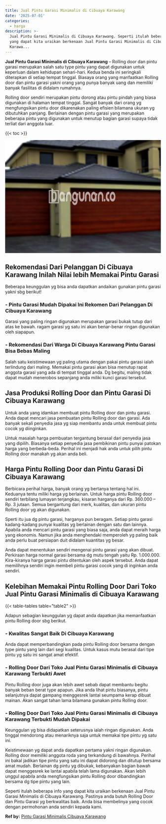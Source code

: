 ```yaml
---
title: Jual Pintu Garasi Minimalis di Cibuaya Karawang
date: '2025-07-01'
categories:
  - harga
description: >-
  Jual Pintu Garasi Minimalis di Cibuaya Karawang. Seperti itulah beberapa info
  yang dapat kita uraikan berkenaan Jual Pintu Garasi Minimalis di Cibuaya
  Karawa...
---
```


**Jual Pintu Garasi Minimalis di Cibuaya Karawang** – Rolling door dan pintu garasi merupakan salah satu type pintu yang dapat digunakan untuk keperluan dalam kehidupan sehari-hari. Kedua benda ini seringkali diterapkan di setiap tempat tinggal. Biasaya orang yang manfaatkan Rolling door dan pintu garasi yakni orang yang punya banyak uang dan memiliki banyak fasilitas di didalam rumahnya.

Rolling door sendiri merupakan pintu dorong atau pintu pindah yang biasa digunakan di halaman tempat tinggal. Sangat banyak dari orang yg mengfungsikan pintu door dikarenakan paling efisien bilamana ukuran yg dibutuhkan panjang. Berlainan dengan pintu garasi yang merupakan beberapa pintu yang digunakan untuk menutup bagian garasi supaya tidak terliat dari anggota luar.

{{< toc >}}

![Jual Pintu Garasi Minimalis di Cibuaya Karawang](/images/pintu-garasi-34.png)

## Rekomendasi Dari Pelanggan Di Cibuaya Karawang Inilah Nilai lebih Memakai Pintu Garasi

Beberapa keunggulan yg bisa anda dapatkan andaikan gunakan pintu garasi yakni sbg berikut!

### \- Pintu Garasi Mudah Dipakai Ini Rekomen Dari Pelanggan Di Cibuaya Karawang

Garasi yang paling ringan digunakan merupakan garasi bukak tutup dari atas ke bawah. ragam garasi yg satu ini akan benar-benar ringan digunakan oleh siapapun.

### \- Rekomendasi Dari Warga Di Cibuaya Karawang Pintu Garasi Bisa Bebas Maling

Salah satu keistimewaan yg paling utama dengan pakai pintu garasi ialah terlindung dari maling. Memakai pintu garasi akan bisa menutup rapat anggota garasi yang ada di tempat tinggal anda. Dg begitu, maling tidak dapat mudah menerobos sepanjang anda miliki kunci garasi tersebut.

## Jasa Produksi Rolling Door dan Pintu Garasi Di Cibuaya Karawang

Untuk anda yang idamkan membuat pintu Rolling door dan pintu garasi. Anda dapat mencari jasa pembuatan pintu Rolling door dan garasi. Ada banyak sekali penyedia jasa yg siap membantu anda untuk membuat pintu cocok yg diinginkan.

Untuk masalah harga pembuatan tergantung berasal dari penyedia jasa yang dipilih. Biasanya setiap penyedia jasa pembikinan pintu punyai patokan harga yang berbeda-beda. Perihal ini menjadi hak anda untuk pilih pintu Rolling door manakah yg akan anda beli.

## Harga Pintu Rolling Door dan Pintu Garasi Di Cibuaya Karawang

Berbicara perihal harga, banyak orang yg bertanya tentang hal ini. Keduanya tentu miliki harga yg berlainan. Untuk harga pintu Rolling door sendiri terbilang lumayan terjangkau, kisaran harganya dari Rp. 360.000 – Rp. 3 jutaan. Semua bergantung dari merk, kualitas, dan ukuran pintu Rolling door yg akan digunakan.

Sperti itu jua dg pintu garasi, harganya pun beragam. Setiap pintu garasi kadang-kadang punyai kualitas yg berlainan dengan satu dan lainnya. Apabila anda mencari pintu garasi yang biasa saja, anda dapat meraih harga yang ekonomis. Namun jika anda menghendaki memperoleh yg paling baik anda perlu buat persiapan duit didalam kuantitas yg besar.

Anda dapat menentukan sendiri mengenai pintu garasi yang akan dibuat. Perkiraan harga normal garasi bersama dg mutu tengah yaitu Rp. 1.000.000. Kira-kiranya harga garasi pintu ditentukan oleh aspek tersebut. Anda dapat memilihnya sendiri ingin membeli pintu garasi cocok yang di inginkan anda sendiri.

## Kelebihan Memakai Pintu Rolling Door Dari Toko Jual Pintu Garasi Minimalis di Cibuaya Karawang

{{< table-tables table="table2" >}}

Adapun sebagian keunggulan yg dapat anda dapatkan jika memanfaatkan pintu Rolling door sbg berikut.

### \- Kwalitas Sangat Baik Di Cibuaya Karawang

Anda dapat memperbandingkan pada pintu Rolling door bersama dengan type pintu yang lain dari segi kualitas. Untuk kasus mutu berasal dari tipe pintu yg satu ini sangat amat efektif.

### \- Rolling Door Dari Toko Jual Pintu Garasi Minimalis di Cibuaya Karawang Terbukti Awet

Pintu Rolling door juga akan lebih awet sebab dapat membantu begitu banyak beban berat type apapun. Jika anda lihat pintu biasanya, pintu selanjutnya dapat gampang menggesrek lantai seumpama kerap dibuat mainan. Akan sangat tahan lama bilamana gunakan pintu Rolling door.

### \- Rolling Door Dari Toko Jual Pintu Garasi Minimalis di Cibuaya Karawang Terbukti Mudah Dipakai

Keunggulan yg bisa didapatkan seterusnya ialah ringan digunakan. Anda tinggal mendorong atau menariknya saja untuk memakai tipe pintu yg satu ini.

Keistimewaan yg dapat anda dapatkan pertama yakni ringan digunakan. Rolling door memiliki anggota roda yang terkandung di bawahnya. Perihal ini bakal jadikan tipe pintu yang satu ini dapat didorong dan ditutup bersama amat mudah. Berlainan dg pintu yg dibukak, kebanyakan bagian bawah dapat menggesrek ke lantai apabila telah lama digunakan. Akan lebih unggul apabila anda mengfungsikan pintu Rolling door dibandingkan bersama dg tipe pintu yang lain.

Seperti itulah beberapa info yang dapat kita uraikan berkenaan Jual Pintu Garasi Minimalis di Cibuaya Karawang. Pastinya anda butuh Rolling Door dan Pintu Garasi yg berkwalitas baik. Anda bisa membelinya yang cocok dengan permohonan anda sendiri kepada kami.

**Ref by:** [Pintu Garasi Minimalis Cibuaya Karawang](https://id.wikipedia.org/wiki/Pintu)
